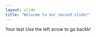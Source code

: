 ```yaml
---
layout: slide
title: "Welocme to our second slide!"
---
```

Your test
Use the left arrow to go backk!
